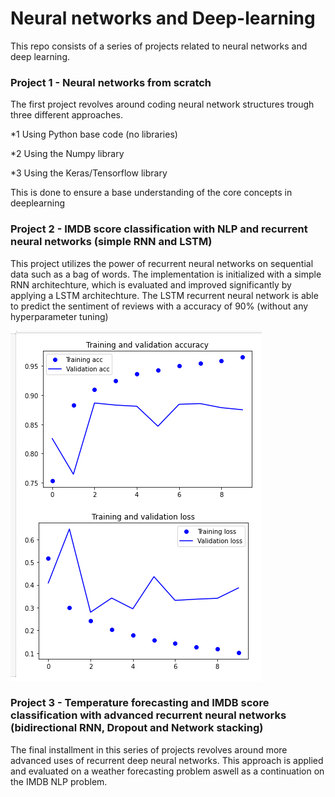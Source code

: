 # Neural networks and Deep-learning

This repo consists of a series of projects related to neural networks and deep learning.

### Project 1 - Neural networks from scratch
The first project revolves around coding neural network structures trough three different approaches.

*1 Using Python base code (no libraries)

*2 Using the Numpy library

*3 Using the Keras/Tensorflow library

This is done to ensure a base understanding of the core concepts in deeplearning


### Project 2 - IMDB score classification with NLP and recurrent neural networks (simple RNN and LSTM)
This project utilizes the power of recurrent neural networks on sequential data such as a bag of words.
The implementation is initialized with a simple RNN architechture, which is evaluated and improved significantly by applying a LSTM architechture.
The LSTM recurrent neural network is able to predict the sentiment of reviews with a accuracy of 90% (without any hyperparameter tuning)

![](model_eval_imdb.png)

### Project 3 - Temperature forecasting and IMDB score classification with advanced recurrent neural networks (bidirectional RNN, Dropout and Network stacking)
The final installment in this series of projects revolves around more advanced uses of recurrent deep neural networks. This approach is applied and evaluated on a weather forecasting problem aswell as a continuation on the IMDB NLP problem.
